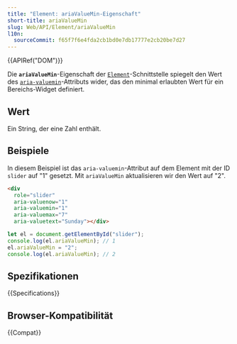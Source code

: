 ```yaml
---
title: "Element: ariaValueMin-Eigenschaft"
short-title: ariaValueMin
slug: Web/API/Element/ariaValueMin
l10n:
  sourceCommit: f65f7f6e4fda2cb1bd0e7db17777e2cb20be7d27
---
```


{{APIRef("DOM")}}

Die **`ariaValueMin`**-Eigenschaft der [`Element`](/de/docs/Web/API/Element)-Schnittstelle spiegelt den Wert des [`aria-valuemin`](/de/docs/Web/Accessibility/ARIA/Reference/Attributes/aria-valuemin)-Attributs wider, das den minimal erlaubten Wert für ein Bereichs-Widget definiert.

## Wert

Ein String, der eine Zahl enthält.

## Beispiele

In diesem Beispiel ist das `aria-valuemin`-Attribut auf dem Element mit der ID `slider` auf "1" gesetzt. Mit `ariaValueMin` aktualisieren wir den Wert auf "2".

```html
<div
  role="slider"
  aria-valuenow="1"
  aria-valuemin="1"
  aria-valuemax="7"
  aria-valuetext="Sunday"></div>
```

```js
let el = document.getElementById("slider");
console.log(el.ariaValueMin); // 1
el.ariaValueMin = "2";
console.log(el.ariaValueMin); // 2
```

## Spezifikationen

{{Specifications}}

## Browser-Kompatibilität

{{Compat}}
